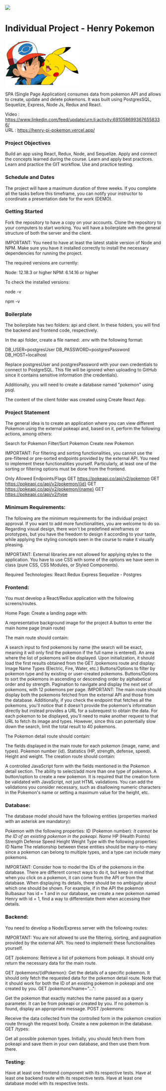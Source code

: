 <p align='left'>
    <img src='https://static.wixstatic.com/media/85087f_0d84cbeaeb824fca8f7ff18d7c9eaafd~mv2.png/v1/fill/w_160,h_30,al_c,q_85,usm_0.66_1.00_0.01/Logo_completo_Color_1PNG.webp' </img>
</p>

# Individual Project - Henry Pokemon

<p align="left">
  <img height="150" src="./pokemon.png" />
</p>

SPA (Single Page Application) consumes data from pokemon API and allows to create, update and delete pokemons.
It was built using PostgresSQL, Sequelize, Express, Node Js, Redux and React. 

Video : https://www.linkedin.com/feed/update/urn:li:activity:6910586993676558336/
<br>
URL : https://henry-pi-pokemon.vercel.app/ 


### Project Objectives
Build an app using React, Redux, Node, and Sequelize.
Apply and connect the concepts learned during the course.
Learn and apply best practices.
Learn and practice the GIT workflow.
Use and practice testing.

### Schedule and Dates
The project will have a maximum duration of three weeks. If you complete all the tasks before this timeframe, you can notify your instructor to coordinate a presentation date for the work (DEMO).

### Getting Started
Fork the repository to have a copy on your accounts.
Clone the repository to your computers to start working.
You will have a boilerplate with the general structure of both the server and the client.

IMPORTANT: You need to have at least the latest stable version of Node and NPM. Make sure you have it installed correctly to install the necessary dependencies for running the project.

The required versions are currently:

Node: 12.18.3 or higher
NPM: 6.14.16 or higher

To check the installed versions:

node -v

npm -v

### Boilerplate
The boilerplate has two folders: api and client. In these folders, you will find the backend and frontend code, respectively.

In the api folder, create a file named: .env with the following format:

DB_USER=postgresUser
DB_PASSWORD=postgresPassword
DB_HOST=localhost

Replace postgresUser and postgresPassword with your own credentials to connect to PostgreSQL. This file will be ignored when uploading to GitHub since it contains sensitive information (the credentials).

Additionally, you will need to create a database named "pokemon" using psql.

The content of the client folder was created using Create React App.

### Project Statement
The general idea is to create an application where you can view different Pokemon using the external pokeapi and, based on it, perform the following actions, among others:

Search for Pokemon
Filter/Sort Pokemon
Create new Pokemon

IMPORTANT: For filtering and sorting functionalities, you cannot use the pre-filtered or pre-sorted endpoints provided by the external API. You need to implement these functionalities yourself. Particularly, at least one of the sorting or filtering options must be done from the frontend.

Only Allowed Endpoints/Flags
GET https://pokeapi.co/api/v2/pokemon
GET https://pokeapi.co/api/v2/pokemon/{id}
GET https://pokeapi.co/api/v2/pokemon/{name}
GET https://pokeapi.co/api/v2/type

### Minimum Requirements:
The following are the minimum requirements for the individual project approval. If you want to add more functionalities, you are welcome to do so. Regarding visual design, there won't be predefined wireframes or prototypes, but you have the freedom to design it according to your taste, while applying the styling concepts seen in the course to make it visually pleasing.

IMPORTANT: External libraries are not allowed for applying styles to the application. You have to use CSS with some of the options we have seen in class (pure CSS, CSS Modules, or Styled Components).

Required Technologies:
React
Redux
Express
Sequelize - Postgres

### Frontend:
You must develop a React/Redux application with the following screens/routes.

Home Page: Create a landing page with:

A representative background image for the project
A button to enter the main home page (main route)

The main route should contain:

A search input to find pokemons by name (the search will be exact, meaning it will only find the pokemon if the full name is entered).
An area where the list of pokemons will be displayed. Upon initialization, it should load the first results obtained from the GET /pokemons route and display:
Image
Name
Types (Electric, Fire, Water, etc.)
Buttons/Options to filter by pokemon type and by existing or user-created pokemons.
Buttons/Options to sort the pokemons in ascending or descending order by alphabetical order and by strength.
Pagination to navigate and display the next set of pokemons, with 12 pokemons per page.
IMPORTANT: The main route should display both the pokemons fetched from the external API and those from the database. Additionally, if you check the endpoint that fetches all the pokemons, you'll notice that it doesn't provide the pokemon's information directly but instead provides a URL for a subrequest to obtain the data. For each pokemon to be displayed, you'll need to make another request to that URL to fetch its image and types. However, since this can potentially slow down the search, limit the total result to 40 pokemons.

The Pokemon detail route should contain:

The fields displayed in the main route for each pokemon (image, name, and types).
Pokemon number (id).
Statistics (HP, strength, defense, speed).
Height and weight.
The creation route should contain:

A controlled JavaScript form with the fields mentioned in the Pokemon detail section.
The ability to select/add more than one type of pokemon.
A button/option to create a new pokemon.
It is required that the creation form be validated with JavaScript, not just HTML validations. You can add the validations you consider necessary, such as disallowing numeric characters in the Pokemon's name or setting a maximum value for the height, etc.

### Database:
The database model should have the following entities (properties marked with an asterisk are mandatory):

Pokemon with the following properties:
ID (Pokemon number)*: It cannot be the ID of an existing pokemon in the pokeapi.
Name*
HP (Health Points)
Strength
Defense
Speed
Height
Weight
Type with the following properties:
ID
Name
The relationship between these entities should be many-to-many since a pokemon can belong to multiple types, and a type can include many pokemons.

IMPORTANT: Consider how to model the IDs of the pokemons in the database. There are different correct ways to do it, but keep in mind that when you click on a pokemon, it can come from the API or from the database. When displaying its details, there should be no ambiguity about which one should be shown. For example, if in the API the pokemon Bulbasaur has id = 1 and in our database, we create a new pokemon named Henry with id = 1, find a way to differentiate them when accessing their details.

### Backend:
You need to develop a Node/Express server with the following routes:

IMPORTANT: You are not allowed to use the filtering, sorting, and pagination provided by the external API. You need to implement these functionalities yourself.

GET /pokemons:
Retrieve a list of pokemons from pokeapi.
It should only return the necessary data for the main route.

GET /pokemons/{idPokemon}:
Get the details of a specific pokemon.
It should only fetch the requested data for the pokemon detail route.
Note that it should work for both the ID of an existing pokemon in pokeapi and one created by you.
GET /pokemons?name="...":

Get the pokemon that exactly matches the name passed as a query parameter.
It can be from pokeapi or created by you.
If no pokemon is found, display an appropriate message.
POST /pokemons:

Receive the data collected from the controlled form in the pokemon creation route through the request body.
Create a new pokemon in the database.
GET /types:

Get all possible pokemon types.
Initially, you should fetch them from pokeapi and save them in your own database, and then use them from there.

### Testing:

Have at least one frontend component with its respective tests.
Have at least one backend route with its respective tests.
Have at least one database model with its respective tests.
